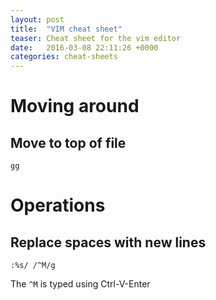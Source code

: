 ```yaml
---
layout: post
title:  "VIM cheat sheet"
teaser: Cheat sheet for the vim editor
date:   2016-03-08 22:11:26 +0000
categories: cheat-sheets
---
```


# Moving around

## Move to top of file

    gg

# Operations

## Replace spaces with new lines

    :%s/ /^M/g    

The `^M` is typed using Ctrl-V-Enter
